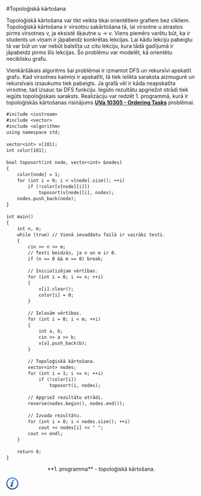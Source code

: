 #Topoloģiskā kārtošana

Topoloģiskā kārtošana var tikt veikta tikai orientētiem grafiem bez cikliem. Topoloģiskā kārtošana ir virsotņu sakārtošana tā, lai virsotne u atrastos pirms virsotnes v, ja eksistē šķautne u -> v. Viens piemērs varētu būt, ka ir students un viņam ir jāpabeidz konkrētas lekcijas. Lai kādu lekciju pabeigtu tā var būt un var nebūt balstīta uz citu lekciju, kura tādā gadījumā ir jāpabeidz pirms šīs lekcijas. Šo problēmu var modelēt, kā orientētu neciklisku grafu. 

Vienkāršākais algoritms šai problēmai ir izmantot DFS un rekursīvi apskatīt grafu. Kad virsotnes kaimiņi ir apskatīti, tā tiek ielikta saraksta aizmugurē un rekursīvais izsaukums tiek pabeigts. Ja grafā vēl ir kāda neapskatīta virsotne, tad izsauc tai DFS funkciju. Iegūto rezultātu apgriežot otrādi tiek iegūts topoloģiskais saraksts. Realizāciju var redzēt 1. programmā, kurā ir topoloģiskās kārtošanas risinājums <a href="http://uva.onlinejudge.org/index.php?option=com_onlinejudge&Itemid=8&page=show_problem&problem=1246" target="_blank">**UVa 10305 - Ordering Tasks**</a> problēmai.

```
#include <iostream>
#include <vector>
#include <algorithm>
using namespace std;

vector<int> v[101];
int color[101];

bool toposort(int node, vector<int> &nodes)
{
    color[node] = 1;
    for (int i = 0; i < v[node].size(); ++i)
        if (!color[v[node][i]])
            toposort(v[node][i], nodes);
    nodes.push_back(node);
}

int main()
{
    int n, m;
    while (true) // Vienā ievaddatu failā ir vairāki testi.
    {
        cin >> n >> m;
        // Testi beidzās, ja n un m ir 0.
        if (n == 0 && m == 0) break;

        // Inicializējam vērtības.
        for (int i = 0; i <= n; ++i)
        {
            v[i].clear();
            color[i] = 0;
        }

        // Ielasām vērtības.
        for (int i = 0; i < m; ++i)
        {
            int a, b;
            cin >> a >> b;
            v[a].push_back(b);
        }

        // Topoloģiskā kārtošana.
        vector<int> nodes;
        for (int i = 1; i <= n; ++i)
            if (!color[i])
                toposort(i, nodes);

        // Apgriež rezultātu otrādi.
        reverse(nodes.begin(), nodes.end());

        // Izvada rezultātu.
        for (int i = 0; i < nodes.size(); ++i)
            cout << nodes[i] << " ";
        cout << endl;
    }

    return 0;
}
```

<center>**1. programma** - topoloģiskā kārtošana.</center>

<a href="http://en.wikipedia.org/wiki/Topological_sorting" target="_blank">![Vairāk informācija](/media/theory/information.png)</a>
